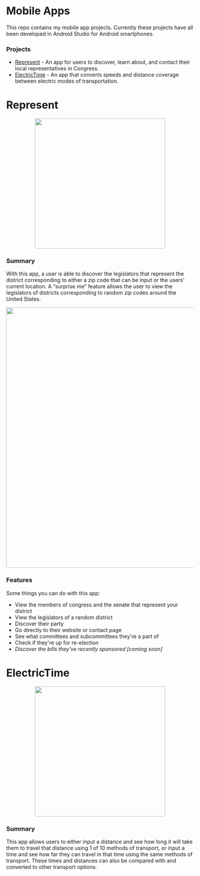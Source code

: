 # Mobile Apps

This repo contains my mobile app projects. Currently these projects have all been developed in Android Studio for Android smartphones.

### Projects

* [Represent](#represent) - An app for users to discover, learn about, and contact their local representatives in Congress.
* [ElectricTime](#electrictime) - An app that converts speeds and distance coverage between electric modes of transportation.

# Represent
<p align="center">
  <img src = "https://i.imgur.com/AzuUpAO.png" width=350>
</p>


### Summary

With this app, a user is able to discover the legislators that represent the district corresponding to either a zip code that can be input or the users' current location. A “surprise me” feature allows the user to view the legislators of districts corresponding to random zip codes around the United States.

<p align="center">
  <img src = "https://i.imgur.com/NoPjGL1.png" width=700>
</p>

### Features

Some things you can do with this app:

* View the members of congress and the senate that represent your district
* View the legislators of a random district
* Discover their party
* Go directly to their website or contact page
* See what committees and subcommittees they're a part of
* Check if they're up for re-election
* _Discover the bills they've recently sponsored [coming soon]_

# ElectricTime
<p align="center">
  <img src = "https://i.imgur.com/6QzCdjm.jpg" width=350>
</p>

### Summary

This app allows users to either input a distance and see how long it will take them to travel that distance using 1 of 10 methods of transport, or input a time and see how far they can travel in that time using the same methods of transport. These times and distances can also be compared with and converted to other transport options.
